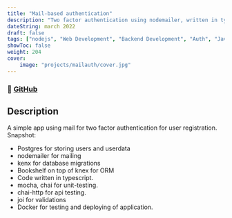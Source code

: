 ```yaml
---
title: "Mail-based authentication" 
description: "Two factor authentication using nodemailer, written in typescript"
dateString: march 2022
draft: false
tags: ["nodejs", "Web Development", "Backend Development", "Auth", "JavaScript"]
showToc: false
weight: 204
cover:
    image: "projects/mailauth/cover.jpg"
--- 
```

### 🔗 [GitHub](https://github.com/amrit073/nodemailerauth)

## Description

A simple app using mail for two factor authentication for user registration.
Snapshot:
- Postgres for storing users and userdata
- nodemailer for mailing
- kenx for database migrations
- Bookshelf on top of knex for ORM
- Code written in typescript.
- mocha, chai for unit-testing.
- chai-http for api testing.
- joi for validations
- Docker for testing and deploying of application.

